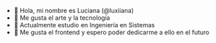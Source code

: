 - 👋 Hola, mi nombre es Luciana (@luxiiana)
- 👀 Me gusta el arte y la tecnología
- 🌱 Actualmente estudio en Ingeniería en Sistemas
- 💞️ Me gusta el frontend y espero poder dedicarme a ello en el futuro

<!---
luxiiana/luxiiana is a ✨ special ✨ repository because its `README.md` (this file) appears on your GitHub profile.
You can click the Preview link to take a look at your changes.
--->
